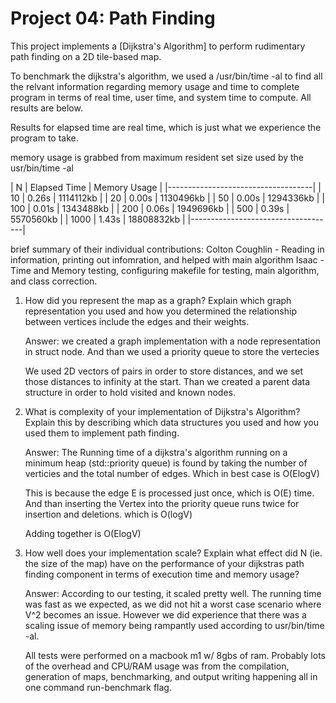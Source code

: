 Project 04: Path Finding
========================

This project implements a [Dijkstra's Algorithm] to perform rudimentary path
finding on a 2D tile-based map.

To benchmark the dijkstra's algorithm, we used a /usr/bin/time -al to find all the relvant information regarding memory usage and time to complete program in terms of real time, user time, and system time to compute. All results are below.

Results for elapsed time are real time, which is just what we experience the program to take. 


memory usage is grabbed from maximum resident set size used by the 
usr/bin/time -al

| N    | Elapsed Time | Memory Usage |
|------------------------------------|
| 10   |       0.26s  |   1114112kb  |
| 20   |       0.00s  |   1130496kb  |
| 50   |       0.00s  |   1294336kb  |
| 100  |       0.01s  |   1343488kb  |
| 200  |       0.06s  |   1949696kb  |
| 500  |       0.39s  |   5570560kb  |
| 1000 |       1.43s  |   18808832kb |
|------------------------------------|

brief summary of their individual contributions:
Colton Coughlin - Reading in information, printing out infomration, and helped with main algorithm
Isaac - Time and Memory testing, configuring makefile for testing, main algorithm, and class correction. 


1. How did you represent the map as a graph? Explain which graph representation you
   used and how you determined the relationship between vertices include the edges
   and their weights.

   Answer: we created a graph implementation with a node representation in struct node. And than we used a priority queue to store the vertecies

   We used 2D vectors of pairs in order to store distances, and we set those distances to infinity at the start. Than we created a parent data structure in order to hold visited and known nodes. 

2. What is complexity of your implementation of Dijkstra's Algorithm? Explain this
   by describing which data structures you used and how you used them to implement
   path finding.

   Answer: The Running time of a dijkstra's algorithm running on a minimum heap (std::priority queue) is found by taking the number of verticies and the total number of edges. Which in best case is O(ElogV)

   This is because the edge E is processed just once, which is O(E) time. And than inserting the Vertex into the priority queue runs twice  for insertion and deletions. which is O(logV)

   Adding together is O(ElogV)


3. How well does your implementation scale? Explain what effect did N (ie. the
   size of the map) have on the performance of your dijkstras path finding
   component in terms of execution time and memory usage?

   Answer: According to our testing, it scaled pretty well. The running time was fast as we expected, as we did not hit a worst case scenario where V^2 becomes
   an issue. However we did experience that there was a scaling issue of memory being rampantly used according to usr/bin/time -al.

   All tests were performed on a macbook m1 w/ 8gbs of ram. Probably lots of the overhead and CPU/RAM usage was from the compilation, generation of maps, benchmarking, and output writing happening all in one command run-benchmark flag. 

